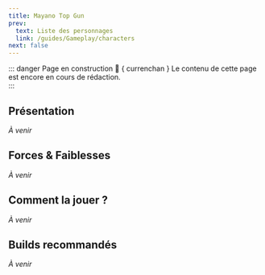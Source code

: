```yaml
---
title: Mayano Top Gun
prev:
  text: Liste des personnages
  link: /guides/Gameplay/characters
next: false
---
```

<UmaBreadcrumb slug="mayanotopgun" />
<UmaDetails slug="mayanotopgun" />

::: danger Page en construction 🚧 { currenchan }
Le contenu de cette page est encore en cours de rédaction.  
:::

## Présentation
*À venir*

## Forces & Faiblesses
*À venir*

## Comment la jouer ?
*À venir*

## Builds recommandés
*À venir*

